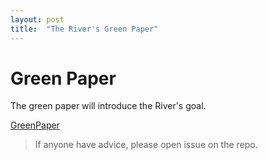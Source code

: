 ```yaml
---
layout: post
title:  "The River's Green Paper"
---
```


# Green Paper
The green paper will introduce the River's goal.

[GreenPaper](https://github.com/TheRiverL2/Papers/releases/download/main/document.pdf)

> If anyone have advice, please open issue on the repo.